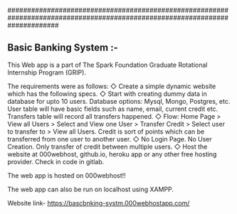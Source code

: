 #############################################################################################################################
## Basic Banking System :-
This Web app is a part of The Spark Foundation Graduate Rotational Internship Program (GRIP).

The requirements were as follows:
◇ Create a simple dynamic website which has the following specs.
◇ Start with creating dummy data in database for upto 10 users.
Database options: Mysql, Mongo, Postgres, etc. User table will
have basic fields such as name, email, current credit etc. Transfers
table will record all transfers happened.
◇ Flow: Home Page > View all Users > Select and View one User >
Transfer Credit > Select user to transfer to > View all Users. Credit
is sort of points which can be transferred from one user to another
user.
◇ No Login Page. No User Creation. Only transfer of credit between
multiple users.
◇ Host the website at 000webhost, github.io, heroku app or any
other free hosting provider. Check in code in gitlab.

The web app is hosted on 000webhost!!

The web app can also be run on localhost using XAMPP.

Website link- https://bascbnking-systm.000webhostapp.com/

